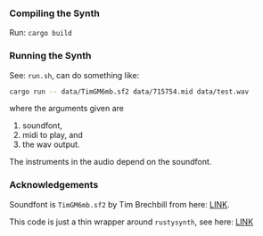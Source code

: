 ### Compiling the Synth

Run: `cargo build`

### Running the Synth

See: `run.sh`, can do something like:

```bash
cargo run -- data/TimGM6mb.sf2 data/715754.mid data/test.wav
```

where the arguments given are
1. soundfont, 
2. midi to play, and 
3. the wav output.

The instruments in the audio depend on the soundfont.

### Acknowledgements

Soundfont is `TimGM6mb.sf2` by Tim Brechbill from here: [LINK](https://timbrechbill.com/saxguru/Timidity.php). 

This code is just a thin wrapper around `rustysynth`, see here: [LINK](https://github.com/sinshu/rustysynth/tree/main)
